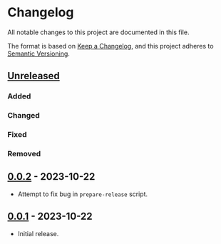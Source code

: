 # Changelog

All notable changes to this project are documented in this file.

The format is based on [Keep a Changelog](https://keepachangelog.com/en/1.0.0/),
and this project adheres to [Semantic Versioning](https://semver.org/spec/v2.0.0.html).

## [Unreleased]

### Added
### Changed
### Fixed
### Removed

## [0.0.2] - 2023-10-22

- Attempt to fix bug in `prepare-release` script.

## [0.0.1] - 2023-10-22

- Initial release.

[Unreleased]: https://github.com/hilverd/bookmarks.html/compare/v0.0.1...HEAD
[0.0.2]: https://github.com/hilverd/bookmarks.html/compare/v0.0.1...v0.0.2
[0.0.1]: https://github.com/hilverd/bookmarks.html/releases/tag/v0.0.1
